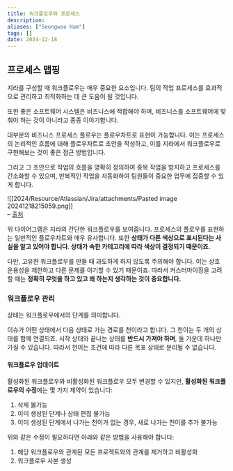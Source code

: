 ```yaml
---
title: 워크플로우와 프로세스
description: 
aliases: ["Seungwoo Ham"] 
tags: []
date: 2024-12-18
---
```

## 프로세스 맵핑

지라를 구성할 때 워크플로우는 매우 중요한 요소입니다. 팀의 작업 프로세스를 효과적으로 관리하고 최적화하는 데 큰 도움이 될 것입니다.

또한 좋은 소프트웨어 시스템은 비즈니스에 적합해야 하며, 비즈니스를 소프트웨어에 맞춰야 하는 것이 아니라고 종종 이야기합니다.

대부분의 비즈니스 프로세스 플로우는 플로우차트로 표현이 가능합니다. 이는 프로세스의 논리적인 흐름에 대해 플로우차트로 초안을 작성하고, 이를 지라에서 워크플로우로 구현해보는 것이 좋은 접근 방법입니다.

그리고 그 초안으로 작업의 흐름을 명확히 정의하여 중복 작업을 방지하고 프로세스를 간소화할 수 있으며, 반복적인 작업을 자동화하여 팀원들이 중요한 업무에 집중할 수 있게 합니다.

![[2024/Resource/Atlassian/Jira/attachments/Pasted image 20241218215059.png]]  
 – [출처](https://idalko.com/jira-workflow-best-practices/)

위 다이어그램은 지라의 간단한 워크플로우를 보여줍니다. 프로세스의 플로우를 표현하는 일반적인 플로우차트와 매우 유사합니다. 또한 **상태가 다른 색상으로 표시된다는 사실을 알고 있어야 합니다. 상태가 속한 카테고리에 따라 색상이 결정되기 때문이죠.**

다만, 고유한 워크플로우를 만들 때 과도하게 하지 않도록 주의해야 합니다. 이는 상호 운용성을 제한하고 다른 문제를 야기할 수 있기 때문이죠. 따라서 커스터마이징을 고려할 때는 **정확히 무엇을 하고 있고 왜 하는지 생각하는 것이 중요합니다.**

### 워크플로우 관리

상태는 워크플로우에서의 단계를 의미합니다.

이슈가 어떤 상태에서 다음 상태로 가는 경로를 천이라고 합니다. 그 천이는 두 개의 상태를 함께 연결되죠. 시작 상태와 끝나는 상태를 **반드시 가져야 하며**, 둘 가운데 하나만 가질 수 있습니다. 따라서 천이는 조건에 따라 다른 목표 상태로 분리될 수 없습니다.

#### 워크플로우 업데이트

활성화된 워크플로우와 비활성화된 워크플로우 모두 변경할 수 있지만, **활성화된 워크플로우의 수정**에는 몇 가지 제약이 있습니다:

1. 삭제 불가능
2. 이미 생성된 단계나 상태 편집 불가능
3. 이미 생성된 단계에서 나가는 천이가 없는 경우, 새로 나가는 천이를 추가 불가능

위와 같은 수정이 필요하다면 아래와 같은 방법을 사용해야 합니다:

1. 해당 워크플로우와 관계된 모든 프로젝트와의 관계를 제거하고 비활성화
2. 워크플로우 사본 생성